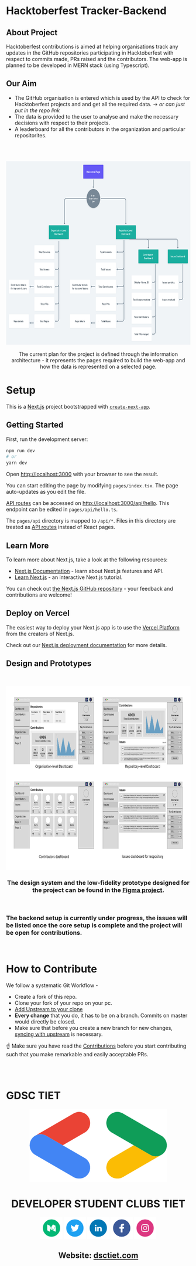 # Hacktoberfest Tracker-Backend

## About Project

Hacktoberfest contributions is aimed at helping organisations track any updates in the GitHub repositories participating in Hacktoberfest with respect to commits made, PRs raised and the contributors.
The web-app is planned to be developed in MERN stack (using Typescript).<br>

## Our Aim
- The GitHub organisation is entered which is used by the API to check for Hacktoberfest projects and and get all the required data.
    → *or can just put in the repo link*
- The data is provided to the user to analyse and make the necessary decisions with respect to their projects.
- A leaderboard for all the contributors in the organization and particular repositorites.
<br>
<br>

<div align="center">

<img height=500px src="./assets/infoarch.png"><br>

The current plan for the project is defined through the information architecture - it represents the pages required to build the web-app and how the data is represented on a selected page.
</div>

# Setup

This is a [Next.js](https://nextjs.org/) project bootstrapped with [`create-next-app`](https://github.com/vercel/next.js/tree/canary/packages/create-next-app).

## Getting Started

First, run the development server:

```bash
npm run dev
# or
yarn dev
```

Open [http://localhost:3000](http://localhost:3000) with your browser to see the result.

You can start editing the page by modifying `pages/index.tsx`. The page auto-updates as you edit the file.

[API routes](https://nextjs.org/docs/api-routes/introduction) can be accessed on [http://localhost:3000/api/hello](http://localhost:3000/api/hello). This endpoint can be edited in `pages/api/hello.ts`.

The `pages/api` directory is mapped to `/api/*`. Files in this directory are treated as [API routes](https://nextjs.org/docs/api-routes/introduction) instead of React pages.

## Learn More

To learn more about Next.js, take a look at the following resources:

- [Next.js Documentation](https://nextjs.org/docs) - learn about Next.js features and API.
- [Learn Next.js](https://nextjs.org/learn) - an interactive Next.js tutorial.

You can check out [the Next.js GitHub repository](https://github.com/vercel/next.js/) - your feedback and contributions are welcome!

## Deploy on Vercel

The easiest way to deploy your Next.js app is to use the [Vercel Platform](https://vercel.com/new?utm_medium=default-template&filter=next.js&utm_source=create-next-app&utm_campaign=create-next-app-readme) from the creators of Next.js.

Check out our [Next.js deployment documentation](https://nextjs.org/docs/deployment) for more details.


## Design and Prototypes 
<br>
<div align="center">

<img height="500px" src="./assets/lo-fi.png"><br>

### The design system and the low-fidelity prototype designed for the project can be found in the [Figma project](https://www.figma.com/file/wql8yk5cjh46zWVMCcEiCw/Hacktober?node-id=622%3A773).
</div>

<br>

### The backend setup is currently under progress, the issues will be listed once the core setup is complete and the project will be open for contributions.
<br>

# How to Contribute

We follow a systematic Git Workflow -

- Create a fork of this repo.
- Clone your fork of your repo on your pc.
- [Add Upstream to your clone](https://help.github.com/en/github/collaborating-with-issues-and-pull-requests/configuring-a-remote-for-a-fork)
- **Every change** that you do, it has to be on a branch. Commits on master would directly be closed.
- Make sure that before you create a new branch for new changes, [syncing with upstream](https://help.github.com/en/github/collaborating-with-issues-and-pull-requests/syncing-a-fork) is necessary.

<aside>

☝ Make sure you have read the [Contributions](https://github.com/developer-student-club-thapar/hacktoberfest-tracker/blob/main/CONTRIBUTIONS.md) before you start contributing such that you make remarkable and easily acceptable PRs.
</aside>

<br>
<br>

# GDSC TIET

<div align="center">

<img height=200px src="./assets/dsc_logo.png">

# DEVELOPER STUDENT CLUBS TIET

<a href="https://medium.com/developer-student-clubs-tiet"><img src="https://github.com/aritraroy/social-icons/blob/master/medium-icon.png?raw=true" width="60"></a>
<a href="https://twitter.com/dsctiet"><img src="https://github.com/aritraroy/social-icons/blob/master/twitter-icon.png?raw=true" width="60"></a>
<a href="https://www.linkedin.com/company/developer-student-club-thapar"><img src="https://github.com/aritraroy/social-icons/blob/master/linkedin-icon.png?raw=true" width="60"></a>
<a href="https://facebook.com/dscthapar"><img src="https://github.com/aritraroy/social-icons/blob/master/facebook-icon.png?raw=true" width="60"></a>
<a href="https://instagram.com/dsc.tiet"><img src="https://github.com/aritraroy/social-icons/blob/master/instagram-icon.png?raw=true" width="60"></a>

## Website: [dsctiet.com](https://dsctiet.com)
</div>